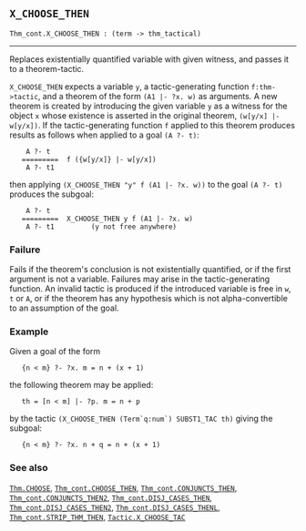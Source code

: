 ## `X_CHOOSE_THEN`

``` hol4
Thm_cont.X_CHOOSE_THEN : (term -> thm_tactical)
```

------------------------------------------------------------------------

Replaces existentially quantified variable with given witness, and
passes it to a theorem-tactic.

`X_CHOOSE_THEN` expects a variable `y`, a tactic-generating function
`f:thm->tactic`, and a theorem of the form `(A1 |- ?x. w)` as arguments.
A new theorem is created by introducing the given variable `y` as a
witness for the object `x` whose existence is asserted in the original
theorem, `(w[y/x] |- w[y/x])`. If the tactic-generating function `f`
applied to this theorem produces results as follows when applied to a
goal `(A ?- t)`:

``` hol4
    A ?- t
   =========  f ({w[y/x]} |- w[y/x])
    A ?- t1
```

then applying `(X_CHOOSE_THEN "y" f (A1 |- ?x. w))` to the goal
`(A ?- t)` produces the subgoal:

``` hol4
    A ?- t
   =========  X_CHOOSE_THEN y f (A1 |- ?x. w)
    A ?- t1         (y not free anywhere)
```

### Failure

Fails if the theorem's conclusion is not existentially quantified, or if
the first argument is not a variable. Failures may arise in the
tactic-generating function. An invalid tactic is produced if the
introduced variable is free in `w`, `t` or `A`, or if the theorem has
any hypothesis which is not alpha-convertible to an assumption of the
goal.

### Example

Given a goal of the form

``` hol4
   {n < m} ?- ?x. m = n + (x + 1)
```

the following theorem may be applied:

``` hol4
   th = [n < m] |- ?p. m = n + p
```

by the tactic `` (X_CHOOSE_THEN (Term`q:num`) SUBST1_TAC th) `` giving
the subgoal:

``` hol4
   {n < m} ?- ?x. n + q = n + (x + 1)
```

### See also

[`Thm.CHOOSE`](#Thm.CHOOSE),
[`Thm_cont.CHOOSE_THEN`](#Thm_cont.CHOOSE_THEN),
[`Thm_cont.CONJUNCTS_THEN`](#Thm_cont.CONJUNCTS_THEN),
[`Thm_cont.CONJUNCTS_THEN2`](#Thm_cont.CONJUNCTS_THEN2),
[`Thm_cont.DISJ_CASES_THEN`](#Thm_cont.DISJ_CASES_THEN),
[`Thm_cont.DISJ_CASES_THEN2`](#Thm_cont.DISJ_CASES_THEN2),
[`Thm_cont.DISJ_CASES_THENL`](#Thm_cont.DISJ_CASES_THENL),
[`Thm_cont.STRIP_THM_THEN`](#Thm_cont.STRIP_THM_THEN),
[`Tactic.X_CHOOSE_TAC`](#Tactic.X_CHOOSE_TAC)
